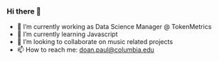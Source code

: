 ### Hi there 👋

- 🔭 I’m currently working as Data Science Manager @ TokenMetrics
- 🌱 I’m currently learning Javascript
- 👯 I’m looking to collaborate on music related projects
- 📫 How to reach me: doan.paul@columbia.edu
